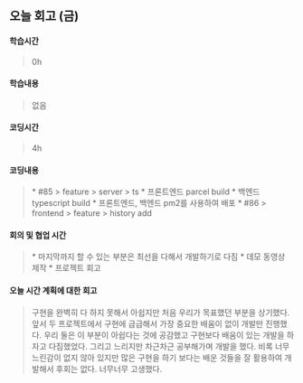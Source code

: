 ## 오늘 회고 (금)

#### 학습시간   
> 0h

#### 학습내용   
> 없음

#### 코딩시간
> 4h

#### 코딩내용
> \* #85 > feature > server > ts
> \* 프론트엔드 parcel build 
> \* 백엔드 typescript build
> \* 프론트엔드, 백엔드 pm2를 사용하여 배포
> \* #86 > frontend > feature > history add

#### 회의 및 협업 시간
> \* 마지막까지 할 수 있는 부분은 최선을 다해서 개발하기로 다짐
> \* 데모 동영상 제작
> \* 프로젝트 회고

#### 오늘 시간 계획에 대한 회고
> 구현을 완벽히 다 하지 못해서 아쉽지만 처음 우리가 목표했던 부분을 상기했다.
> 앞서 두 프로젝트에서 구현에 급급해서 가장 중요한 배움이 없이 개발만 진행했다.
> 우리 둘은 이 부분이 아쉽다는 것에 공감했고 구현보다 배움이 있는 개발을 하자고 다짐했었다.
> 그리고 느리지만 차근차근 공부해가며 개발을 했다.
> 비록 너무 느린감이 없지 않아 있지만 많은 구현을 하기 보다는 배운 것들을 잘 활용하여 개발해서 후회는 없다.
> 너무너무 고생했다.
